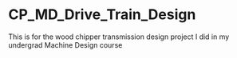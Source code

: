 # CP_MD_Drive_Train_Design
This is for the wood chipper transmission design project I did in my undergrad Machine Design course
